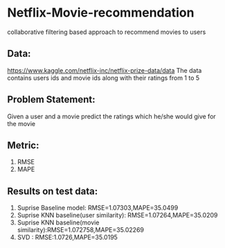 # Netflix-Movie-recommendation
collaborative filtering based approach to recommend movies to users

## Data:
https://www.kaggle.com/netflix-inc/netflix-prize-data/data
The data contains users ids and movie ids along with their ratings from 1 to 5

## Problem Statement:
Given a user and a movie predict the ratings which he/she would give for the movie

## Metric:
1. RMSE
2. MAPE

## Results on test data:

1. Suprise Baseline model: RMSE=1.07303,MAPE=35.0499
2. Suprise KNN baseline(user similarity): RMSE=1.07264,MAPE=35.0209
3. Suprise KNN baseline(movie similarity):RMSE=1.072758,MAPE=35.02269
4. SVD : RMSE:1.0726,MAPE=35.0195
